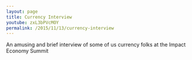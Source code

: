 ```yaml
---
layout: page
title: Currency Interview
youtube: zxL3bPVcMOY
permalink: /2015/11/13/currency-interview
---
```

An amusing and brief interview of some of us currency folks at the Impact Economy Summit
